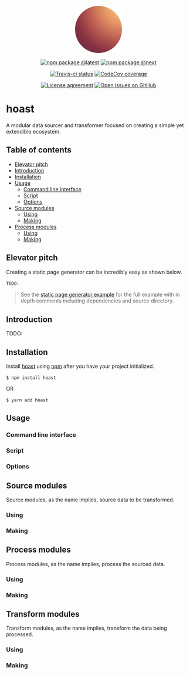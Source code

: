 <div align="center">

  [![](../../icons/128.png)](https://hoast.js.org)

  [![npm package @latest](https://img.shields.io/npm/v/hoast.svg?label=npm@latest&style=flat-square&maxAge=3600)](https://npmjs.com/package/hoast)
  [![npm package @next](https://img.shields.io/npm/v/hoast/next.svg?label=npm@next&style=flat-square&maxAge=3600)](https://npmjs.com/package/hoast/v/next)

  [![Travis-ci status](https://img.shields.io/travis-ci/hoast/hoast.svg?branch=master&label=test%20status&style=flat-square&maxAge=3600)](https://travis-ci.org/hoast/hoast)
  [![CodeCov coverage](https://img.shields.io/codecov/c/github/hoast/hoast/master.svg?label=test%20coverage&style=flat-square&maxAge=3600)](https://codecov.io/gh/hoast/hoast)

  [![License agreement](https://img.shields.io/github/license/hoast/hoast.svg?style=flat-square&maxAge=86400)](https://github.com/hoast/hoast/blob/master/LICENSE)
  [![Open issues on GitHub](https://img.shields.io/github/issues/hoast/hoast.svg?style=flat-square&maxAge=86400)](https://github.com/hoast/hoast/issues)

</div>

# hoast

A modular data sourcer and transformer focused on creating a simple yet extendible ecosystem.

## Table of contents

* [Elevator pitch](#elevator-pitch)
* [Introduction](#introduction)
* [Installation](#installation)
* [Usage](#usage)
  * [Command line interface](#command-line-interface)
  * [Script](#script)
  * [Options](#options)
* [Source modules](#source-modules)
  * [Using](#usage)
  * [Making](#making)
* [Process modules](#process-modules)
  * [Using](#usage)
  * [Making](#making)

## Elevator pitch

Creating a static page generator can be incredibly easy as shown below.

```JavaScript
TODO:
```

> See the [static page generator example]() for the full example with in depth comments including dependencies and source directory.

## Introduction

TODO:

## Installation

Install [hoast](https://npmjs.com/package/hoast) using [npm](https://npmjs.com) after you have your project initialized.

```
$ npm install hoast
```

OR

```
$ yarn add hoast
```

## Usage

### Command line interface



### Script



### Options



## Source modules

Source modules, as the name implies, source data to be transformed.

### Using



### Making



## Process modules

Process modules, as the name implies, process the sourced data.

### Using



### Making



## Transform modules

Transform modules, as the name implies, transform the data being processed.

### Using



### Making


